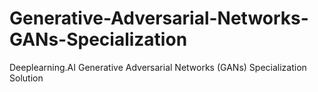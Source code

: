 # Generative-Adversarial-Networks-GANs-Specialization
Deeplearning.AI Generative Adversarial Networks (GANs) Specialization Solution 
